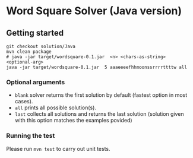 # Word Square Solver (Java version)

## Getting started

```
git checkout solution/Java
mvn clean package
# java -jar target/wordsquare-0.1.jar  <n> <chars-as-string> <optional-arg>
java -jar target/wordsquare-0.1.jar  5 aaaeeeefhhmoonssrrrrttttw all
```

### Optional arguments
- `blank` solver returns the first solution by default (fastest option in most cases). 
- `all` prints all possible solution(s).
- `last` collects all solutions and returns the last solution (solution given with this option matches the examples povided)


### Running the test
Please run `mvn test` to carry out unit tests. 

